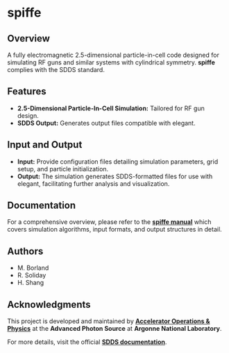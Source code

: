 # spiffe

## Overview
A fully electromagnetic 2.5-dimensional particle-in-cell code designed for simulating RF guns and similar systems with cylindrical symmetry. **spiffe** complies with the SDDS standard.

## Features
- **2.5-Dimensional Particle-In-Cell Simulation:** Tailored for RF gun design.
- **SDDS Output:** Generates output files compatible with elegant.

## Input and Output
- **Input:** Provide configuration files detailing simulation parameters, grid setup, and particle initialization.
- **Output:** The simulation generates SDDS-formatted files for use with elegant, facilitating further analysis and visualization.

## Documentation
For a comprehensive overview, please refer to the **[spiffe manual](https://ops.aps.anl.gov/manuals/spiffe_latest/spiffe.html)** which covers simulation algorithms, input formats, and output structures in detail.

## Authors
- M. Borland
- R. Soliday
- H. Shang

## Acknowledgments
This project is developed and maintained by **[Accelerator Operations & Physics](https://www.aps.anl.gov/Accelerator-Operations-Physics)** at the **Advanced Photon Source** at **Argonne National Laboratory**.

For more details, visit the official **[SDDS documentation](https://www.aps.anl.gov/Accelerator-Operations-Physics/Documentation)**.

